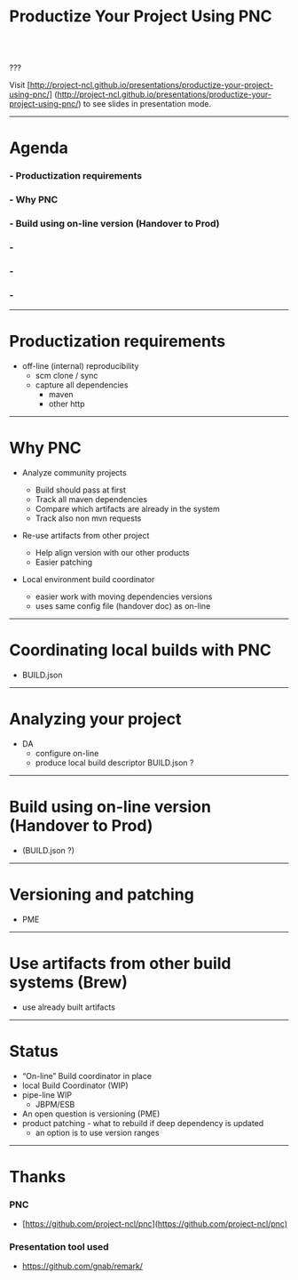 Productize Your Project Using PNC
=================================
<br />


<br />


???

Visit [http://project-ncl.github.io/presentations/productize-your-project-using-pnc/] (http://project-ncl.github.io/presentations/productize-your-project-using-pnc/) to see slides in presentation mode.

---

Agenda
======

### - Productization requirements

### - Why PNC

### - Build using on-line version (Handover to Prod)

### -

### -

### -


---

Productization requirements
===========================
- off-line (internal) reproducibility
    - scm clone / sync
    - capture all dependencies
        - maven
        - other http

---

Why PNC
=======
- Analyze community projects
    - Build should pass at first
    - Track all maven dependencies
    - Compare which artifacts are already in the system
    - Track also non mvn requests
- Re-use artifacts from other project
    - Help align version with our other products
    - Easier patching

- Local environment build coordinator
    - easier work with moving dependencies versions
    - uses same config file (handover doc) as on-line

---

Coordinating local builds with PNC
==================================
- BUILD.json

---

Analyzing your project
======================
- DA
    - configure on-line
    - produce local build descriptor BUILD.json ?

---

Build using on-line version (Handover to Prod)
==============================================
- (BUILD.json ?)

---

Versioning and patching
=======================
- PME

---

Use artifacts from other build systems (Brew)
=============================================
- use already built artifacts

---

Status
======
- “On-line” Build coordinator in place
- local Build Coordinator (WIP)
- pipe-line WIP
    - JBPM/ESB
- An open question is versioning (PME)
- product patching - what to rebuild if deep dependency is updated
    - an option is to use version ranges

---


Thanks
======

### PNC
- [https://github.com/project-ncl/pnc](https://github.com/project-ncl/pnc)

### Presentation tool used
- https://github.com/gnab/remark/
